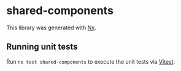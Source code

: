 # shared-components

This library was generated with [Nx](https://nx.dev).

## Running unit tests

Run `nx test shared-components` to execute the unit tests via [Vitest](https://vitest.dev/).
